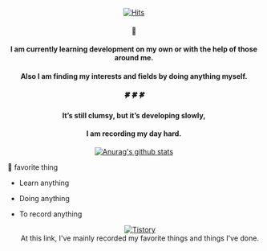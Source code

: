   <div align=center>
	
  [![Hits](https://hits.seeyoufarm.com/api/count/incr/badge.svg?url=https%3A%2F%2Fgithub.com%2Ftmdgml-96&count_bg=%2379C83D&title_bg=%23555555&icon=&icon_color=%23E7E7E7&title=hits&edge_flat=false)](https://hits.seeyoufarm.com)
  
  #### 👋   
  #### I am currently learning development on my own or with the help of those around me.
  #### Also I am finding my interests and fields by doing anything myself.
  ##### 🍀 🍀 🍀
  #### It’s still clumsy, but it’s developing slowly,
  #### I am recording my day hard.

  [![Anurag's github stats](https://github-readme-stats.vercel.app/api?username=tmdgml-96)](https://github.com/anuraghazra/github-readme-stats)

  </div>

🌱 favorite thing
- Learn anything
- Doing anything
- To record anything

  <div align=center>
	
  [![Tistory](https://img.shields.io/static/v1?label=Tistory&message=seunghee&color=yellowgreen)](https://dkanxmstmdgml.tistory.com/)  
  At this link, I've mainly recorded my favorite things and things I've done.
  
  </div>

